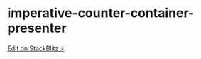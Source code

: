# imperative-counter-container-presenter

[Edit on StackBlitz ⚡️](https://stackblitz.com/edit/imperative-counter-container-presenter-mxn8rr)
